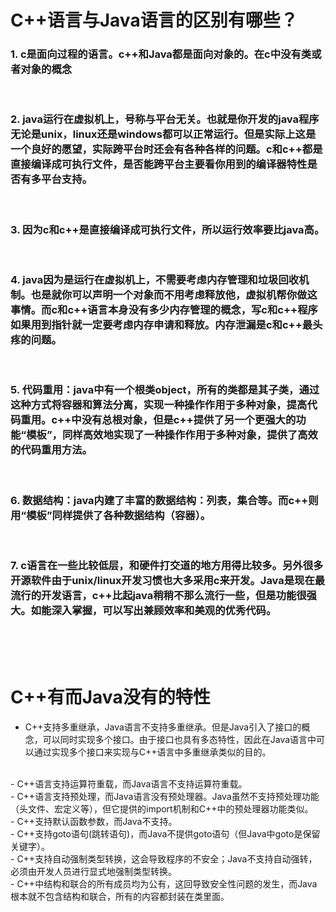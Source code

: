 # C++语言与Java语言的区别有哪些？
### **1. c是面向过程的语言。c++和Java都是面向对象的。在c中没有类或者对象的概念**
<BR>


### 2. java运行在虚拟机上，号称与平台无关。也就是你开发的java程序无论是unix，linux还是windows都可以正常运行。但是实际上这是一个良好的愿望，实际跨平台时还会有各种各样的问题。c和c++都是直接编译成可执行文件，是否能跨平台主要看你用到的编译器特性是否有多平台支持。
<BR>


### 3. 因为c和c++是直接编译成可执行文件，所以运行效率要比java高。
<BR>


### 4. java因为是运行在虚拟机上，不需要考虑内存管理和垃圾回收机制。也是就你可以声明一个对象而不用考虑释放他，虚拟机帮你做这事情。而c和c++语言本身没有多少内存管理的概念，写c和c++程序如果用到指针就一定要考虑内存申请和释放。内存泄漏是c和c++最头疼的问题。
<BR>


### 5. 代码重用：java中有一个根类object，所有的类都是其子类，通过这种方式将容器和算法分离，实现一种操作作用于多种对象，提高代码重用。c++中没有总根对象，但是c++提供了另一个更强大的功能“模板”，同样高效地实现了一种操作作用于多种对象，提供了高效的代码重用方法。
<BR>


### **6. 数据结构：java内建了丰富的数据结构：列表，集合等。而c++则用“模板”同样提供了各种数据结构（容器）。**
<BR>


### 7. c语言在一些比较低层，和硬件打交道的地方用得比较多。另外很多开源软件由于unix/linux开发习惯也大多采用c来开发。Java是现在最流行的开发语言，c++比起java稍稍不那么流行一些，但是功能很强大。如能深入掌握，可以写出兼顾效率和美观的优秀代码。
<BR>
<BR>
<BR>




# C++有而Java没有的特性
- C++支持多重继承，Java语言不支持多重继承。但是Java引入了接口的概念，可以同时实现多个接口。由于接口也具有多态特性，因此在Java语言中可以通过实现多个接口来实现与C++语言中多重继承类似的目的。  
<BR>
- C++语言支持运算符重载，而Java语言不支持运算符重载。  
<BR>
- C++语言支持预处理，而Java语言没有预处理器。Java虽然不支持预处理功能（头文件、宏定义等），但它提供的import机制和C++中的预处理器功能类似。  
<BR>
- C++支持默认函数参数，而Java不支持。  
<BR>
- C++支持goto语句(跳转语句)，而Java不提供goto语句（但Java中goto是保留关键字）。  
<BR>
- C++支持自动强制类型转换，这会导致程序的不安全；Java不支持自动强转，必须由开发人员进行显式地强制类型转换。  
<BR>
- C++中结构和联合的所有成员均为公有，这回导致安全性问题的发生，而Java根本就不包含结构和联合，所有的内容都封装在类里面。


